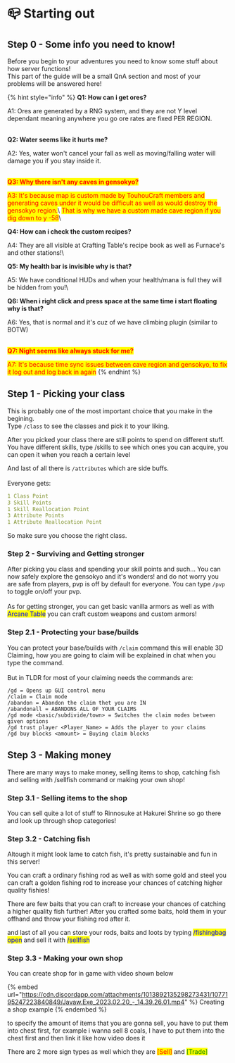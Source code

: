 # 📪 Starting out

## Step 0 - Some info you need to know!

Before you begin to your adventures you need to know some stuff about how server functions!\
This part of the guide will be a small QnA section and most of your problems will be answered here!

{% hint style="info" %}
**Q1: How can i get ores?**

A1: Ores are generated by a RNG system, and they are not Y level dependant meaning anywhere you go ore rates are fixed PER REGION.

\
**Q2: Water seems like it hurts me?**

A2: Yes, water won't cancel your fall as well as moving/falling water will damage you if you stay inside it.

\
<mark style="color:red;">**Q3: Why there isn't any caves in gensokyo?**</mark>

<mark style="color:red;">A3: It's because map is custom made by TouhouCraft members and generating caves under it would be difficult as well as would destroy the gensokyo region.</mark>\ <mark style="color:red;">That is why we have a custom made cave region if you dig down to y -58</mark>\


**Q4: How can i check the custom recipes?**

A4: They are all visible at Crafting Table's recipe book as well as Furnace's and other stations!\


**Q5: My health bar is invisible why is that?**

A5: We have conditional HUDs and when your health/mana is full they will be hidden from you!\


**Q6: When i right click and press space at the same time i start floating why is that?**

A6: Yes, that is normal and it's cuz of we have climbing plugin (similar to BOTW)

\
<mark style="color:red;">**Q7: Night seems like always stuck for me?**</mark>

<mark style="color:red;">A7: It's because time sync issues between cave region and gensokyo, to fix it log out and log back in again</mark>
{% endhint %}

## Step 1 - Picking your class

This is probably one of the most important choice that you make in the begining.\
Type `/class` to see the classes and pick it to your liking.

After you picked your class there are still points to spend on different stuff.\
You have different skills, type /skills to see which ones you can acquire, you can open it when you reach a certain level

And last of all there is `/attributes` which are side buffs.\
\
Everyone gets:

```yaml
1 Class Point
3 Skill Points
1 Skill Reallocation Point
3 Attribute Points
1 Attribute Reallocation Point
```

So make sure you choose the right class.

### Step 2 - Surviving and Getting stronger

After picking you class and spending your skill points and such... You can now safely explore the gensokyo and it's wonders! and do not worry you are safe from players, pvp is off by default for everyone. You can type `/pvp` to toggle on/off your pvp.\
\
As for getting stronger, you can get basic vanilla armors as well as with <mark style="color:blue;">Arcane Table</mark> you can craft custom weapons and custom armors!

### Step 2.1 - Protecting your base/builds

You can protect your base/builds with `/claim` command this will enable 3D Claiming, how you are going to claim will be explained in chat when you type the command.\
\
But in TLDR for most of your claiming needs the commands are:

```
/gd = Opens up GUI control menu
/claim = Claim mode
/abandon = Abandon the claim thet you are IN
/abandonall = ABANDONS ALL OF YOUR CLAIMS
/gd mode <basic/subdivide/town> = Switches the claim modes between given options
/gd trust player <Player_Name> = Adds the player to your claims
/gd buy blocks <amount> = Buying claim blocks
```

## Step 3 - Making money

There are many ways to make money, selling items to shop, catching fish and selling with /sellfish command or making your own shop!

### Step 3.1 - Selling items to the shop

You can sell quite a lot of stuff to Rinnosuke at Hakurei Shrine so go there and look up through shop categories!

### Step 3.2 - Catching fish

Altough it might look lame to catch fish, it's pretty sustainable and fun in this server!

You can craft a ordinary fishing rod as well as with some gold and steel you can craft a golden fishing rod to increase your chances of catching higher quality fishies!

There are few baits that you can craft to increase your chances of catching a higher quality fish further! After you crafted some baits, hold them in your offhand and throw your fishing rod after it.

and last of all you can store your rods, baits and loots by typing <mark style="color:blue;">/fishingbag open</mark> and sell it with <mark style="color:blue;">/sellfish</mark>

### Step 3.3 - Making your own shop

You can create shop for in game with video shown below

{% embed url="https://cdn.discordapp.com/attachments/1013892135298273431/1077195247223840849/Javaw.Exe_2023.02.20_-_14.39.26.01.mp4" %}
Creating a shop example
{% endembed %}

to specify the amount of items that you are gonna sell, you have to put them into chest first, for example i wanna sell 8 coals, I have to put them into the chest first and then link it like how video does it

There are 2 more sign types as well which they are <mark style="color:red;">\[Sell]</mark> and <mark style="color:green;">\[Trade]</mark>&#x20;
